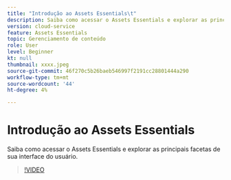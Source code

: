 ```yaml
---
title: "Introdução ao Assets Essentials\t"
description: Saiba como acessar o Assets Essentials e explorar as principais facetas de sua interface do usuário.
version: cloud-service
feature: Assets Essentials
topic: Gerenciamento de conteúdo
role: User
level: Beginner
kt: null
thumbnail: xxxx.jpeg
source-git-commit: 46f270c5b26baeb546997f2191cc28801444a290
workflow-type: tm+mt
source-wordcount: '44'
ht-degree: 4%

---
```



# Introdução ao Assets Essentials

Saiba como acessar o Assets Essentials e explorar as principais facetas de sua interface do usuário.

>[!VIDEO](https://video.tv.adobe.com/v/xxx/?quality=9&learn=on)
